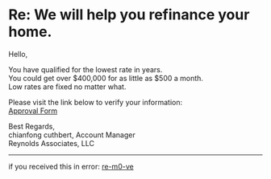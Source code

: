 # Re: We will help you refinance your home.

Hello,

You have qualified for the lowest rate in years.  
You could get over \$400,000 for as little as \$500 a month.  
Low rates are fixed no matter what.

Please visit the link below to verify your information:  
[Approval Form](http://www.lenxzc.com/index2.php?refid=malx)

Best Regards,  
chianfong cuthbert, Account Manager  
Reynolds Associates, LLC

--------------------  
if you received this in error: [re-m0-ve](http://www.lenxzc.com/r.php)
